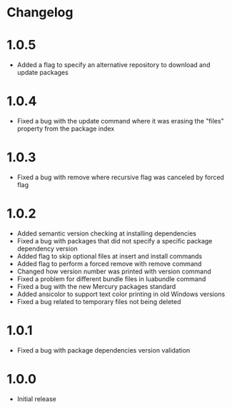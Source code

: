 # Changelog

# 1.0.5
- Added a flag to specify an alternative repository to download and update packages

# 1.0.4
- Fixed a bug with the update command where it was erasing the "files" property from the package index

# 1.0.3
- Fixed a bug with remove where recursive flag was canceled by forced flag

# 1.0.2
- Added semantic version checking at installing dependencies
- Fixed a bug with packages that did not specify a specific package dependency version
- Added flag to skip optional files at insert and install commands
- Added flag to perform a forced remove with remove command
- Changed how version number was printed with version command
- Fixed a problem for different bundle files in luabundle command
- Fixed a bug with the new Mercury packages standard
- Added ansicolor to support text color printing in old Windows versions
- Fixed a bug related to temporary files not being deleted

# 1.0.1
- Fixed a bug with package dependencies version validation

# 1.0.0
- Initial release